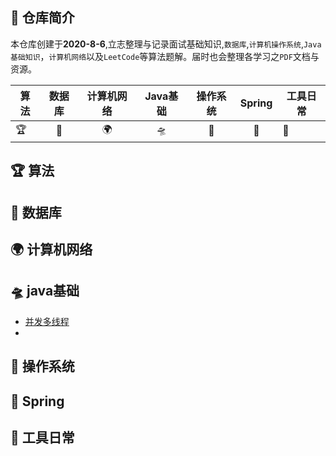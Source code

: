 ## 🚀 仓库简介

本仓库创建于**2020-8-6**,立志整理与记录面试基础知识,`数据库`,`计算机操作系统`,`Java基础知识`，`计算机网络`以及`LeetCode`等算法题解。届时也会整理各学习之`PDF`文档与资源。



| 算法 | 数据库 | 计算机网络 | Java基础 | 操作系统 | Spring | 工具日常 |
| ---- | :----: | :--------: | :------: | :------: | :----: | -------- |
| 🏆    |   📖    |     🌍      |    🛸     |    🔑     |   🎈    | 🔧  |





## 🏆 算法



##  📖 数据库



## 🌍 计算机网络



## 🛸 java基础

* [并发多线程](https://github.com/maycope/May-Nodes/blob/master/Java/并发多线程.md)
* 

## 🔑 操作系统



## 🎈 Spring 



## 🔧 工具日常
